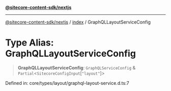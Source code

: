 [**@sitecore-content-sdk/nextjs**](../../README.md)

***

[@sitecore-content-sdk/nextjs](../../README.md) / [index](../README.md) / GraphQLLayoutServiceConfig

# Type Alias: GraphQLLayoutServiceConfig

> **GraphQLLayoutServiceConfig**: `GraphQLServiceConfig` & `Partial`\<`SitecoreConfigInput`\[`"layout"`\]\>

Defined in: core/types/layout/graphql-layout-service.d.ts:7
